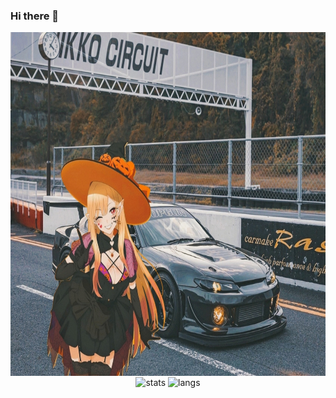 ### Hi there 👋

<p align="center">
    <img align="center" height="550" src="https://github.com/aaltgod/aaltgod/blob/main/images/beauty.jpg?raw=true" alt="s15">
    <img align="center" height=170 src="https://github-readme-stats.vercel.app/api?username=aaltgod&theme=codeSTACKr&show_icons=true&rank_icon=github&card_width=450&bg_color=202929&icon_color=efd0a8" alt="stats"/>
    <img align="center" height=170 src="https://github-readme-stats.vercel.app/api/top-langs?username=aaltgod&layout=compact&langs_count=6&card_width=400&theme=codeSTACKr&show_icons=true&bg_color=202929" alt="langs"/>
</p>